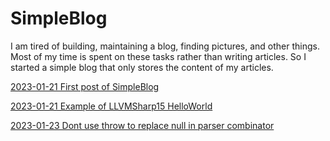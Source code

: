 # SimpleBlog

I am tired of building, maintaining a blog, finding pictures, and other things. Most of my time is spent on these tasks rather than writing articles. So I started a simple blog that only stores the content of my articles.

[2023-01-21 First post of SimpleBlog](post/2023-01-21-First-post-of-SimpleBlog.md)

[2023-01-21 Example of LLVMSharp15 HelloWorld](post/2023-01-21-Example-of-LLVMSharp15-HelloWorld.md)

[2023-01-23 Dont use throw to replace null in parser combinator](post/2023-01-23-Dont-use-throw-to-replace-null-in-parser-combinator.md)






















